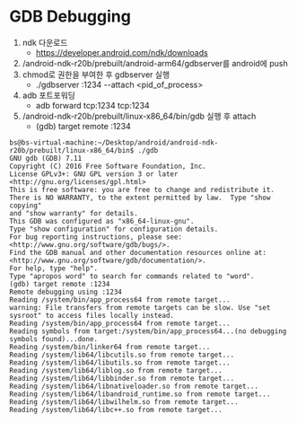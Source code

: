 # **GDB Debugging**

1. ndk 다운로드
    * https://developer.android.com/ndk/downloads
1. /android-ndk-r20b/prebuilt/android-arm64/gdbserver를 android에 push
1. chmod로 권한을 부여한 후 gdbserver 실행
    * ./gdbserver :1234 --attach <pid_of_process>
1. adb 포트포워딩
    * adb forward tcp:1234 tcp:1234
1. /android-ndk-r20b/prebuilt/linux-x86_64/bin/gdb 실행 후 attach 
    * (gdb) target remote :1234
```
bs@bs-virtual-machine:~/Desktop/android/android-ndk-r20b/prebuilt/linux-x86_64/bin$ ./gdb
GNU gdb (GDB) 7.11
Copyright (C) 2016 Free Software Foundation, Inc.
License GPLv3+: GNU GPL version 3 or later <http://gnu.org/licenses/gpl.html>
This is free software: you are free to change and redistribute it.
There is NO WARRANTY, to the extent permitted by law.  Type "show copying"
and "show warranty" for details.
This GDB was configured as "x86_64-linux-gnu".
Type "show configuration" for configuration details.
For bug reporting instructions, please see:
<http://www.gnu.org/software/gdb/bugs/>.
Find the GDB manual and other documentation resources online at:
<http://www.gnu.org/software/gdb/documentation/>.
For help, type "help".
Type "apropos word" to search for commands related to "word".
(gdb) target remote :1234
Remote debugging using :1234
Reading /system/bin/app_process64 from remote target...
warning: File transfers from remote targets can be slow. Use "set sysroot" to access files locally instead.
Reading /system/bin/app_process64 from remote target...
Reading symbols from target:/system/bin/app_process64...(no debugging symbols found)...done.
Reading /system/bin/linker64 from remote target...
Reading /system/lib64/libcutils.so from remote target...
Reading /system/lib64/libutils.so from remote target...
Reading /system/lib64/liblog.so from remote target...
Reading /system/lib64/libbinder.so from remote target...
Reading /system/lib64/libnativeloader.so from remote target...
Reading /system/lib64/libandroid_runtime.so from remote target...
Reading /system/lib64/libwilhelm.so from remote target...
Reading /system/lib64/libc++.so from remote target...
```
